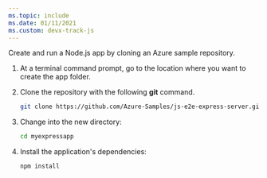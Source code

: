 ```yaml
---
ms.topic: include
ms.date: 01/11/2021
ms.custom: devx-track-js
---
```


Create and run a Node.js app by cloning an Azure sample repository. 

1. At a terminal command prompt, go to the location where you want to create the app folder.

1. Clone the repository with the following **git** command.

    ```bash
    git clone https://github.com/Azure-Samples/js-e2e-express-server.git myexpressapp
    ```

1. Change into the new directory:

    ```bash
    cd myexpressapp
    ```

1. Install the application's dependencies:

    ```bash
    npm install
    ```
